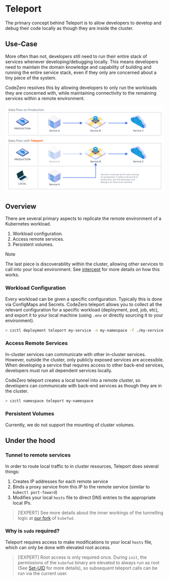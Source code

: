 # Teleport

The primary concept behind Teleport is to allow developers to develop and debug their code locally as though they are inside the cluster.

## Use-Case

More often than not, developers still need to run their entire stack of services whenever developing/debugging locally.  This means developers need to maintain the domain knowledge and capability of building and running the entire service stack, even if they only are concerned about a tiny piece of the system.

CodeZero resolves this by allowing developers to only run the workloads they are concerned with, while maintaining connectivity to the remaining services within a remote environment.

![Teleport Dataflow](../_media/teleport.png ':size=500')

## Overview

There are several primary aspects to replicate the remote environment of a Kubernetes workload.

1. Workload configuration.
2. Access remote services.  
3. Persistent volumes.

> [!NOTE]
> The last piece is discoverability within the cluster, allowing other services
> to call into your local environment.  See [intercept](../concepts/intercept) for more details on how this works.

### Workload Configuration

Every workload can be given a specific configuration.  Typically this is done via ConfigMaps and Secrets.  CodeZero teleport allows you to collect all the relevant configuration for a specific workload (deployment, pod, job, etc), and export it to your local machine (using `.env` or directly sourcing it to your environment).

```bash
> czctl deployment teleport my-service -n my-namespace -f ./my-service.env
```

### Access Remote Services

In-cluster services can communicate with other in-cluster services.  However, outside the cluster, only publicly exposed services are accessible.  When developing a service that requires access to other back-end services, developers must run all dependent services locally.

CodeZero teleport creates a local tunnel into a remote cluster, so developers can communicate with back-end services as though they are in the cluster.

```bash
> czctl namespace teleport my-namespace
```

### Persistent Volumes

Currently, we do not support the mounting of cluster volumes.

## Under the hood

### Tunnel to remote services

In order to route local traffic to in cluster resources, Teleport does several things:

1. Creates IP addresses for each remote service
2. Binds a proxy service from this IP to the remote service (similar to `kubectl port-foward`)
3. Modifies your local `hosts` file to direct DNS entries to the appropriate local IPs.

> [!EXPERT]
> See more details about the inner workings of the tunnelling logic at [our fork](https://github.com/c6o/kubefwd) of `kubefwd`.

### Why is `sudo` required?

Teleport requires access to make modifications to your local `hosts` file, which can only be done with elevated root access.

> [!EXPERT]
> Root access is only required once.  During `init`, the permissions of the `kubefwd` binary are elevated to always run as root (See [Set-UID](https://en.wikipedia.org/wiki/Setuid) for more details), so subsequent teleport calls can be run via the current user.
